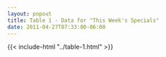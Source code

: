 ```yaml
---
layout: popout
title: Table 1 - Data for "This Week's Specials"
date: 2011-04-27T07:33:00-06:00
---
```


{{< include-html "../table-1.html" >}}
